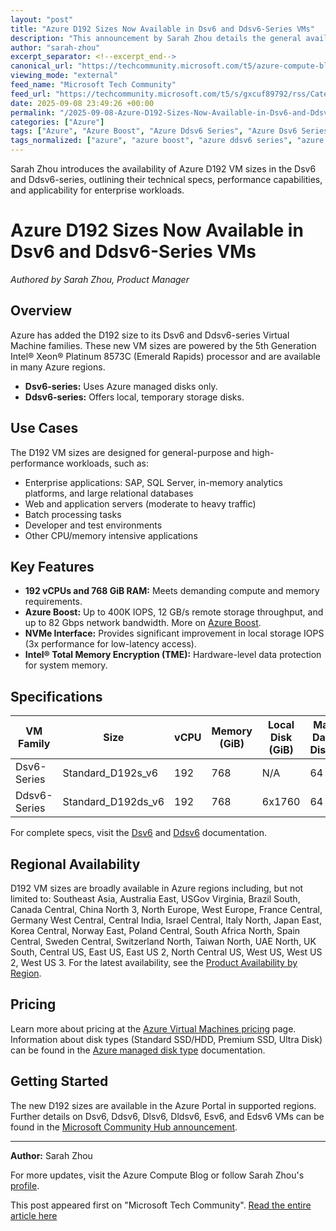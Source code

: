 ```yaml
---
layout: "post"
title: "Azure D192 Sizes Now Available in Dsv6 and Ddsv6-Series VMs"
description: "This announcement by Sarah Zhou details the general availability of Azure D192 VM sizes in the Azure Dsv6 and Ddsv6-series, leveraging the 5th Generation Intel Xeon Platinum 8573C processor. The post covers technical specifications, suitable workloads, performance features (such as Azure Boost, NVMe storage, and Intel TME security), and provides guidance on region support, pricing, and getting started. Aimed at architects and developers deploying demanding enterprise applications, the article helps identify optimal VM configurations for large-scale, memory-intensive, and secure workloads."
author: "sarah-zhou"
excerpt_separator: <!--excerpt_end-->
canonical_url: "https://techcommunity.microsoft.com/t5/azure-compute-blog/announcing-general-availability-of-azure-d192-sizes-in-the-azure/ba-p/4451427"
viewing_mode: "external"
feed_name: "Microsoft Tech Community"
feed_url: "https://techcommunity.microsoft.com/t5/s/gxcuf89792/rss/Category?category.id=Azure"
date: 2025-09-08 23:49:26 +00:00
permalink: "/2025-09-08-Azure-D192-Sizes-Now-Available-in-Dsv6-and-Ddsv6-Series-VMs.html"
categories: ["Azure"]
tags: ["Azure", "Azure Boost", "Azure Ddsv6 Series", "Azure Dsv6 Series", "Azure Pricing", "Cloud Infrastructure", "Community", "D192 VM Size", "Data Center", "Enterprise Workloads", "in Memory Analytics", "Intel Xeon Platinum 8573C", "Large Databases", "Managed Disks", "NVMe Storage", "Regional Availability", "SAP", "SQL Server", "Total Memory Encryption", "Virtual Machines", "Virtualization"]
tags_normalized: ["azure", "azure boost", "azure ddsv6 series", "azure dsv6 series", "azure pricing", "cloud infrastructure", "community", "d192 vm size", "data center", "enterprise workloads", "in memory analytics", "intel xeon platinum 8573c", "large databases", "managed disks", "nvme storage", "regional availability", "sap", "sql server", "total memory encryption", "virtual machines", "virtualization"]
---
```


Sarah Zhou introduces the availability of Azure D192 VM sizes in the Dsv6 and Ddsv6-series, outlining their technical specs, performance capabilities, and applicability for enterprise workloads.<!--excerpt_end-->

# Azure D192 Sizes Now Available in Dsv6 and Ddsv6-Series VMs

*Authored by Sarah Zhou, Product Manager*

## Overview

Azure has added the D192 size to its Dsv6 and Ddsv6-series Virtual Machine families. These new VM sizes are powered by the 5th Generation Intel® Xeon® Platinum 8573C (Emerald Rapids) processor and are available in many Azure regions.

- **Dsv6-series:** Uses Azure managed disks only.
- **Ddsv6-series:** Offers local, temporary storage disks.

## Use Cases

The D192 VM sizes are designed for general-purpose and high-performance workloads, such as:

- Enterprise applications: SAP, SQL Server, in-memory analytics platforms, and large relational databases
- Web and application servers (moderate to heavy traffic)
- Batch processing tasks
- Developer and test environments
- Other CPU/memory intensive applications

## Key Features

- **192 vCPUs and 768 GiB RAM:** Meets demanding compute and memory requirements.
- **Azure Boost:** Up to 400K IOPS, 12 GB/s remote storage throughput, and up to 82 Gbps network bandwidth. More on [Azure Boost](https://learn.microsoft.com/en-us/azure/azure-boost/overview?toc=%2Fazure%2Fvirtual-machines%2Ftoc.json&bc=%2Fazure%2Fvirtual-machines%2Fbreadcrumb%2Ftoc.json).
- **NVMe Interface:** Provides significant improvement in local storage IOPS (3x performance for low-latency access).
- **Intel® Total Memory Encryption (TME):** Hardware-level data protection for system memory.

## Specifications

| VM Family       | Size                | vCPU | Memory (GiB) | Local Disk (GiB) | Max Data Disks | Network Gbps |
|-----------------|---------------------|------|--------------|------------------|----------------|--------------|
| Dsv6-Series     | Standard_D192s_v6   | 192  | 768          | N/A              | 64             | 82           |
| Ddsv6-Series    | Standard_D192ds_v6  | 192  | 768          | 6x1760           | 64             | 82           |

For complete specs, visit the [Dsv6](https://learn.microsoft.com/en-us/azure/virtual-machines/sizes/general-purpose/dsv6-series?tabs=sizebasic) and [Ddsv6](https://learn.microsoft.com/en-us/azure/virtual-machines/sizes/general-purpose/ddsv6-series?tabs=sizebasic) documentation.

## Regional Availability

D192 VM sizes are broadly available in Azure regions including, but not limited to: Southeast Asia, Australia East, USGov Virginia, Brazil South, Canada Central, China North 3, North Europe, West Europe, France Central, Germany West Central, Central India, Israel Central, Italy North, Japan East, Korea Central, Norway East, Poland Central, South Africa North, Spain Central, Sweden Central, Switzerland North, Taiwan North, UAE North, UK South, Central US, East US, East US 2, North Central US, West US, West US 2, West US 3. For the latest availability, see the [Product Availability by Region](https://aka.ms/FXv2-series_ProductByRegion).

## Pricing

Learn more about pricing at the [Azure Virtual Machines pricing](https://azure.microsoft.com/pricing/details/virtual-machines) page. Information about disk types (Standard SSD/HDD, Premium SSD, Ultra Disk) can be found in the [Azure managed disk type](https://learn.microsoft.com/en-us/azure/virtual-machines/disks-types) documentation.

## Getting Started

The new D192 sizes are available in the Azure Portal in supported regions. Further details on Dsv6, Ddsv6, Dlsv6, Dldsv6, Esv6, and Edsv6 VMs can be found in the [Microsoft Community Hub announcement](https://techcommunity.microsoft.com/blog/azurecompute/announcing-general-availability-of-azure-dlde-v6-vms-powered-by-intel-emr-proces/4376186).

---
**Author:** Sarah Zhou

For more updates, visit the Azure Compute Blog or follow Sarah Zhou's [profile](/users/sarah-zhou/3152986).

This post appeared first on "Microsoft Tech Community". [Read the entire article here](https://techcommunity.microsoft.com/t5/azure-compute-blog/announcing-general-availability-of-azure-d192-sizes-in-the-azure/ba-p/4451427)
